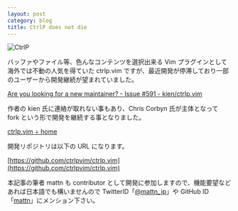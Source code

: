 ```yaml
---
layout: post
category: blog
title: CtrlP does not die
---
```


![CtrlP](http://ctrlpvim.github.io/ctrlp.vim/images/ctrlp.png)

バッファやファイル等、色んなコンテンツを選択出来る Vim プラグインとして海外では不動の人気を得ていた ctrlp.vim ですが、最近開発が停滞しており一部のユーザーから開発継続が望まれていました。

[Are you looking for a new maintainer? - Issue #591 - kien/ctrlp.vim](https://github.com/kien/ctrlp.vim/issues/591)

作者の kien 氏に連絡が取れない事もあり、Chris Corbyn 氏が主体となって fork という形で開発を継続する事となりました。

[ctrlp.vim ÷ home](http://ctrlpvim.github.io/ctrlp.vim/)

開発リポジトリは以下の URL になります。

[https://github.com/ctrlpvim/ctrlp.vim](https://github.com/ctrlpvim/ctrlp.vim)

本記事の筆者 mattn も contributor として開発に参加しますので、機能要望などあれば日本語でも構いませんので TwitterID「[@mattn\_jp](https://twitter.com/mattn_jp)」や GitHub ID「[mattn](https://github.com/mattn)」にメンション下さい。
